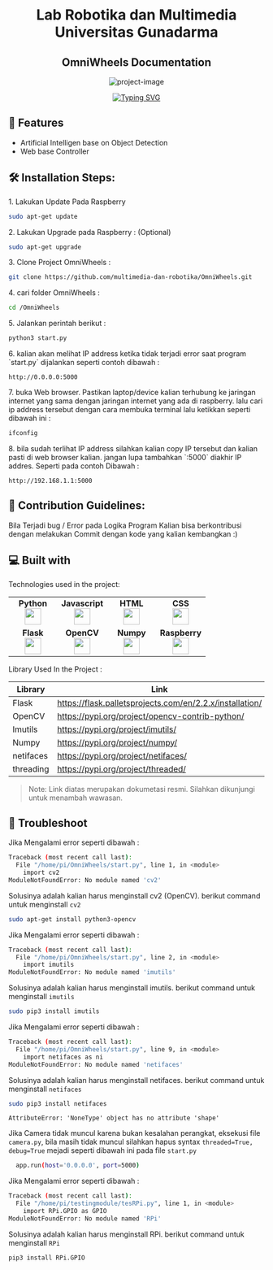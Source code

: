 
<h1 align="center"> Lab Robotika dan Multimedia Universitas Gunadarma</h1>

<h2 align="center" id="title">OmniWheels Documentation</h2>

<p align="center"><img src="https://github.com/fauziallagan/OmniWheels/blob/master/Omniwheel%20Schematic.jpeg" alt="project-image"></p>

<p align="center"><a href="https://git.io/typing-svg"><img src="https://readme-typing-svg.herokuapp.com?font=Fira+Code&pause=1000&width=435&lines=Sebuah+Robot+roda+3+yang+dapat+;dikendalikan+melalui+web+browser+;dan+dibekali+kecerdasan+buatan+;yang+mampu+mendeteksi+manusia+;menggunakan+kamera." alt="Typing SVG" /></a></p>
  
  
<h2>🧐 Features</h2>

*   Artificial Intelligen base on Object Detection
*   Web base Controller

<h2>🛠️ Installation Steps:</h2>

<p>1. Lakukan Update Pada Raspberry</p>

``` bash
sudo apt-get update
```

<p>2. Lakukan Upgrade pada Raspberry : (Optional)</p>

``` bash
sudo apt-get upgrade
```
<p>3. Clone Project OmniWheels : </p>

``` bash
git clone https://github.com/multimedia-dan-robotika/OmniWheels.git
```
<p>4. cari folder OmniWheels : </p>

``` bash
cd /OmniWheels
```

<p>5. Jalankan perintah berikut :</p>

``` python
python3 start.py
```

<p>6. kalian akan melihat IP address ketika tidak terjadi error saat program `start.py` dijalankan seperti contoh dibawah : </p>

``` http
http://0.0.0.0:5000
```

<p>7. buka Web browser. Pastikan laptop/device kalian terhubung ke jaringan internet yang sama dengan jaringan internet yang ada di raspberry. lalu cari ip address tersebut dengan cara membuka terminal lalu ketikkan seperti dibawah ini :</p>

``` bash
ifconfig
```

<p>8. bila sudah terlihat IP address silahkan kalian copy IP tersebut dan kalian pasti di web browser kalian. jangan lupa tambahkan `:5000` diakhir IP addres. Seperti pada contoh Dibawah :</p>

``` http
http://192.168.1.1:5000
```

<h2>🍰 Contribution Guidelines:</h2>

Bila Terjadi bug / Error pada Logika Program Kalian bisa berkontribusi dengan melakukan Commit dengan kode yang kalian kembangkan :)

  
  
<h2>💻 Built with</h2>

Technologies used in the project:
<table width="320px">
    <tbody>
        <tr valign="top">
            <td width="80px" align="center">
            <span><strong>Python</strong></span><br>
            <img height="32px" src="https://cdn.jsdelivr.net/gh/devicons/devicon/icons/python/python-original.svg">
            </td>
            <td width="80px" align="center">
            <span><strong>Javascript</strong></span><br>
            <img height="32" src="https://cdn.jsdelivr.net/gh/devicons/devicon/icons/javascript/javascript-original.svg">
            </td>
            <td width="80px" align="center">
            <span><strong>HTML</strong></span><br>
            <img height="32" src="https://cdn.jsdelivr.net/gh/devicons/devicon/icons/html5/html5-original.svg">
            </td>
            <td width="80px" align="center">
            <span><strong>CSS</strong></span><br>
            <img height="32px" src="https://cdn.jsdelivr.net/gh/devicons/devicon/icons/css3/css3-original.svg">
            </td>
      </tr>
      <tr valign="top">
            <td width="80px" align="center">
            <span><strong>Flask</strong></span><br>
            <img height="32px" src="https://cdn.jsdelivr.net/gh/devicons/devicon/icons/flask/flask-original.svg">
            </td>
            <td width="80px" align="center">
            <span><strong>OpenCV</strong></span><br>
            <img height="32" src="https://cdn.jsdelivr.net/gh/devicons/devicon/icons/opencv/opencv-original.svg">
            </td>   
            <td width="80px" align="center">
            <span><strong>Numpy</strong></span><br>
            <img height="32" src="https://cdn.jsdelivr.net/gh/devicons/devicon/icons/numpy/numpy-original.svg">
            </td>  
            <td width="80px" align="center">
            <span><strong>Raspberry</strong></span><br>
            <img height="32px"src="https://cdn.jsdelivr.net/gh/devicons/devicon/icons/raspberrypi/raspberrypi-original.svg" >  
            </td>
      </tr>
    </tbody>
</table>
Library Used In the Project :

| Library | Link |
| ------ | ------ |
| Flask | https://flask.palletsprojects.com/en/2.2.x/installation/|
| OpenCV | https://pypi.org/project/opencv-contrib-python/ |
| Imutils | https://pypi.org/project/imutils/ |
| Numpy | https://pypi.org/project/numpy/ |
| netifaces  | https://pypi.org/project/netifaces/|
|  threading  | https://pypi.org/project/threaded/|

> Note: Link diatas merupakan dokumetasi resmi. Silahkan dikunjungi untuk menambah wawasan.


<h2>🧐 Troubleshoot </h2>
<p>Jika Mengalami error seperti dibawah :  </p>

``` bash
Traceback (most recent call last):
  File "/home/pi/OmniWheels/start.py", line 1, in <module>
    import cv2
ModuleNotFoundError: No module named 'cv2'
```

Solusinya adalah kalian harus menginstall cv2 (OpenCV). berikut command untuk menginstall `cv2`
  
  ``` bash
sudo apt-get install python3-opencv
```

<p>Jika Mengalami error seperti dibawah :  </p>

``` bash
Traceback (most recent call last):
  File "/home/pi/OmniWheels/start.py", line 2, in <module>
    import imutils
ModuleNotFoundError: No module named 'imutils'
```
Solusinya adalah kalian harus menginstall imutils. berikut command untuk menginstall `imutils`
  
  ``` bash
sudo pip3 install imutils
```
<p>Jika Mengalami error seperti dibawah :  </p>

``` bash
Traceback (most recent call last):
  File "/home/pi/OmniWheels/start.py", line 9, in <module>
    import netifaces as ni
ModuleNotFoundError: No module named 'netifaces'
```
 Solusinya adalah kalian harus menginstall netifaces. berikut command untuk menginstall `netifaces`
  
  ``` bash
sudo pip3 install netifaces
```

```
AttributeError: 'NoneType' object has no attribute 'shape'
```

Jika Camera tidak muncul karena bukan kesalahan perangkat, eksekusi file `camera.py`, bila masih tidak muncul silahkan hapus syntax `threaded=True, debug=True` mejadi seperti dibawah ini pada file `start.py`

  ``` bash
    app.run(host='0.0.0.0', port=5000)

```

<p>Jika Mengalami error seperti dibawah :  </p>

``` bash
Traceback (most recent call last):
  File "/home/pi/testingmodule/tesRPi.py", line 1, in <module>
    import RPi.GPIO as GPIO
ModuleNotFoundError: No module named 'RPi'
```

Solusinya adalah kalian harus menginstall RPi. berikut command untuk menginstall `RPi`
  
  ``` bash
pip3 install RPi.GPIO
```